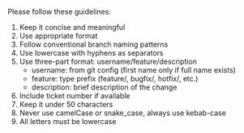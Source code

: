 Please follow these guidelines:

1. Keep it concise and meaningful
2. Use appropriate format
3. Follow conventional branch naming patterns
4. Use lowercase with hyphens as separators
5. Use three-part format: username/feature/description
   - username: from git config (first name only if full name exists)
   - feature: type prefix (feature/, bugfix/, hotfix/, etc.)
   - description: brief description of the change
6. Include ticket number if available
7. Keep it under 50 characters
8. Never use camelCase or snake_case, always use kebab-case
9. All letters must be lowercase
